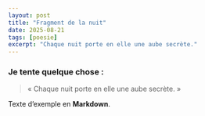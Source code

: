```yaml
---
layout: post
title: "Fragment de la nuit"
date: 2025-08-21
tags: [poesie]
excerpt: "Chaque nuit porte en elle une aube secrète."
---
```


### Je tente quelque chose :
> « Chaque nuit porte en elle une aube secrète. »

Texte d’exemple en **Markdown**.
